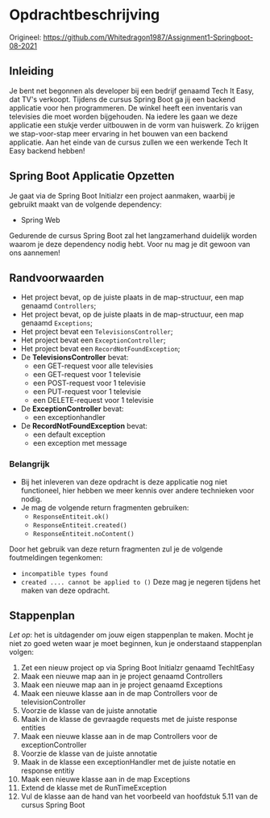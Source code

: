 # Opdrachtbeschrijving

Origineel: https://github.com/Whitedragon1987/Assignment1-Springboot-08-2021

## Inleiding

Je bent net begonnen als developer bij een bedrijf genaamd Tech It Easy, dat TV's verkoopt. Tijdens de cursus Spring Boot ga jij een backend applicatie voor hen programmeren. De winkel heeft een inventaris van televisies die moet worden bijgehouden. Na iedere les gaan we deze applicatie een stukje verder uitbouwen in de vorm van huiswerk. Zo krijgen we stap-voor-stap meer ervaring in het bouwen van een backend applicatie. Aan het einde van de cursus zullen we een werkende Tech It Easy backend hebben!

## Spring Boot Applicatie Opzetten

Je gaat via de Spring Boot Initialzr een project aanmaken, waarbij je gebruikt maakt van de volgende dependency:
- Spring Web

Gedurende de cursus Spring Boot zal het langzamerhand duidelijk worden waarom je deze dependency nodig hebt. Voor nu mag je dit gewoon van ons aannemen! 

## Randvoorwaarden

- Het project bevat, op de juiste plaats in de map-structuur, een map genaamd `Controllers`;
- Het project bevat, op de juiste plaats in de map-structuur, een map genaamd `Exceptions`;
- Het project bevat een `TelevisionsController`;
- Het project bevat een `ExceptionController`;
- Het project bevat een `RecordNotFoundException`;
- De **TelevisionsController** bevat: 
  - een GET-request voor alle televisies
  - een GET-request voor 1 televisie
  - een POST-request voor 1 televisie
  - een PUT-request voor 1 televisie
  - een DELETE-request voor 1 televisie
- De **ExceptionController** bevat:
  - een exceptionhandler
- De **RecordNotFoundException** bevat:
  - een default exception 
  - een exception met message

### Belangrijk
- Bij het inleveren van deze opdracht is deze applicatie nog niet functioneel, hier hebben we meer kennis over andere technieken voor nodig.
- Je mag de volgende return fragmenten gebruiken:
  - `ResponseEntiteit.ok()`
  - `ResponseEntiteit.created()`
  - `ResponseEntiteit.noContent()`

Door het gebruik van deze return fragmenten zul je de volgende foutmeldingen tegenkomen:
- `incompatible types found`
- `created .... cannot be applied to ()`
Deze mag je negeren tijdens het maken van deze opdracht.

## Stappenplan
_Let op_: het is uitdagender om jouw eigen stappenplan te maken. Mocht je niet zo goed weten waar je moet beginnen, kun je onderstaand stappenplan volgen:
1. Zet een nieuw project op via Spring Boot Initialzr genaamd TechItEasy
2. Maak een nieuwe map aan in je project genaamd Controllers
3. Maak een nieuwe map aan in je project genaamd Exceptions
4. Maak een nieuwe klasse aan in de map Controllers voor de televisionController
5. Voorzie de klasse van de juiste annotatie
6. Maak in de klasse de gevraagde requests met de juiste response entities
7. Maak een nieuwe klasse aan in de map Controllers voor de exceptionController
8. Voorzie de klasse van de juiste annotatie
9. Maak in de klasse een exceptionHandler met de juiste notatie en response entitiy
10. Maak een nieuwe klasse aan in de map Exceptions
11. Extend de klasse met de RunTimeException
12. Vul de klasse aan de hand van het voorbeeld van hoofdstuk 5.11 van de cursus Spring Boot

